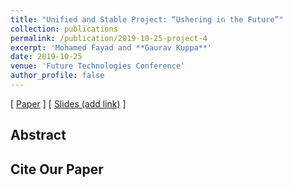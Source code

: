 ```yaml
---
title: "Unified and Stable Project: “Ushering in the Future”"
collection: publications
permalink: /publication/2019-10-25-project-4
excerpt: 'Mohamed Fayad and **Gaurav Kuppa**'
date: 2019-10-25
venue: 'Future Technologies Conference'
author_profile: false
---
```

[ [Paper](/files/Unified_Project.pdf) ] [ [Slides (add link)](/files/AnyProject-FTC2019-U-Keynote-Faculty-DONE.pptx) ]

## Abstract

## Cite Our Paper